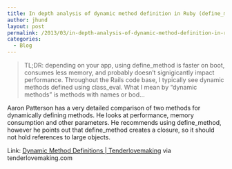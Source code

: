 ```yaml
---
title: In depth analysis of dynamic method definition in Ruby (define_method vs class_eval)
author: jhund
layout: post
permalink: /2013/03/in-depth-analysis-of-dynamic-method-definition-in-ruby-define_method-vs-class_eval/
categories:
  - Blog
---
```

> <p class="iii-article-excerpt">
>   TL;DR: depending on your app, using define_method is faster on boot, consumes less memory, and probably doesn&rsquo;t signigicantly impact performance. Throughout the Rails code base, I typically see dynamic methods defined using class_eval. What I mean by &ldquo;dynamic methods&rdquo; is methods with names or bod&#8230;
> </p>

<p class="iii-article-source">
  Aaron Patterson has a very detailed comparison of two methods for dynamically defining methods. He looks at performance, memory consumption and other parameters. He recommends using define_method, however he points out that define_method creates a closure, so it should not hold references to large objects.
</p>

<p class="iii-article-source">
  Link: <a href="http://tenderlovemaking.com/2013/03/03/dynamic_method_definitions.html">Dynamic Method Definitions | Tenderlovemaking</a> via tenderlovemaking.com
</p>